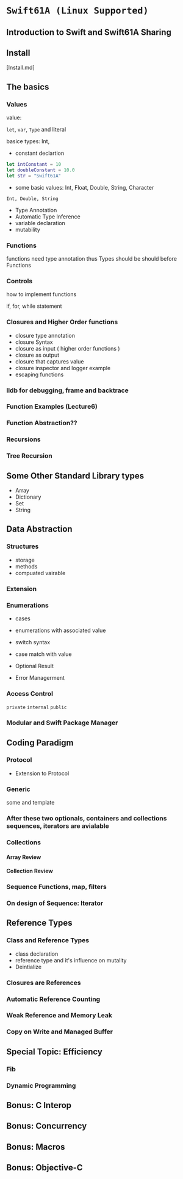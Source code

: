 # ``Swift61A (Linux Supported)``

## Introduction to Swift and Swift61A Sharing

## Install
[Install.md]

## The basics

### Values
value: 

`let`, `var`, `Type` and literal

basice types: 
Int, 
- constant declartion
```swift
let intConstant = 10
let doubleConstant = 10.0
let str = "Swift61A"
```
- some basic values: Int, Float, Double, String, Character
```
Int, Double, String
```
- Type Annotation
- Automatic Type Inference
- variable declaration
- mutability

### Functions

functions need type annotation thus Types should be should before Functions

### Controls

how to implement functions

if, for, while statement

### Closures and Higher Order functions

- closure type annotation 
- closure Syntax
- closure as input ( higher order functions )
- closure as output
- closure that captures value
- closure inspector and logger example
- escaping functions

### lldb for debugging, frame and backtrace

### Function Examples (Lecture6)

### Function Abstraction??

### Recursions

### Tree Recursion

## Some Other Standard Library types

- Array
- Dictionary
- Set
- String

## Data Abstraction

### Structures
- storage
- methods
- compuated vairable

### Extension

### Enumerations
- cases
- enumerations with associated value
- switch syntax
- case match with value

- Optional Result
- Error Managerment


### Access Control
`private`
`internal`
`public`

### Modular and Swift Package Manager

## Coding Paradigm

### Protocol
- Extension to Protocol

### Generic
some and template

### After these two optionals, containers and collections sequences, iterators are avialable

### Collections

#### Array Review

#### Collection Review

### Sequence Functions, map, filters

### On design of Sequence: Iterator

## Reference Types

### Class and Reference Types
- class declaration
- reference type and it's influence on mutality
- Deintialize

### Closures are References

### Automatic Reference Counting

### Weak Reference and Memory Leak

### Copy on Write and Managed Buffer


## Special Topic: Efficiency

### Fib

### Dynamic Programming

### 

## Bonus: C Interop

## Bonus: Concurrency

## Bonus: Macros

## Bonus: Objective-C
